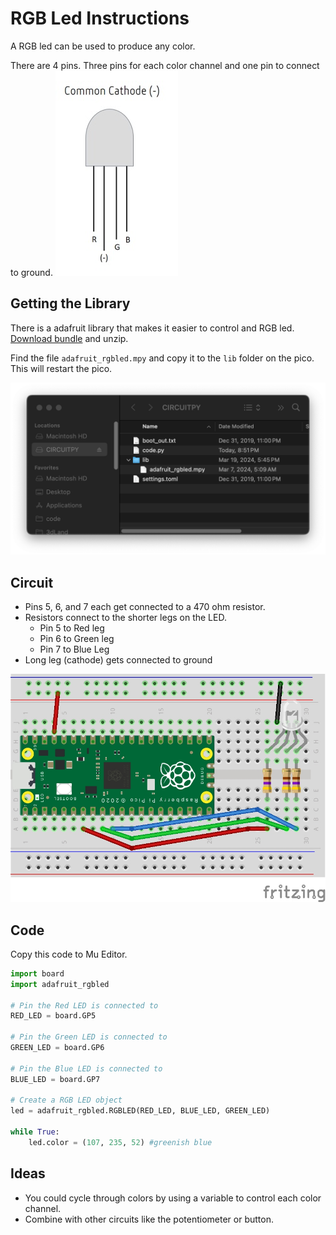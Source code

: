 # RGB Led Instructions
A RGB led can be used to produce any color. 

There are 4 pins. Three pins for each color channel and one pin to connect to ground.
![rgb pin diagram](imgs/rgb-led-pin.jpg)

## Getting the Library
There is a adafruit library that makes it easier to control and RGB led. 
[Download bundle](https://circuitpython.org/libraries) and unzip.

Find the file `adafruit_rgbled.mpy` and copy it to the `lib` folder on the pico. This will restart the pico.

![file system screenshot](imgs/finder.png)

## Circuit
- Pins 5, 6, and 7 each get connected to a 470 ohm resistor.
- Resistors connect to the shorter legs on the LED.
  - Pin 5 to Red leg
  - Pin 6 to Green leg
  - Pin 7 to Blue Leg
- Long leg (cathode) gets connected to ground

![circuit diagram](imgs/rgb_led_circuit.jpg)

## Code
Copy this code to Mu Editor.

```python
import board
import adafruit_rgbled

# Pin the Red LED is connected to
RED_LED = board.GP5

# Pin the Green LED is connected to
GREEN_LED = board.GP6

# Pin the Blue LED is connected to
BLUE_LED = board.GP7

# Create a RGB LED object
led = adafruit_rgbled.RGBLED(RED_LED, BLUE_LED, GREEN_LED)

while True:
    led.color = (107, 235, 52) #greenish blue
```

## Ideas
- You could cycle through colors by using a variable to control each color channel.
- Combine with other circuits like the potentiometer or button.
